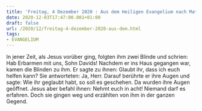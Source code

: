 ```yaml
---
title: 'Freitag, 4 Dezember 2020 : Aus dem Heiligen Evangelium nach Matthäus - Mt 9,27-31.'
date: 2020-12-03T17:47:00.001+01:00
draft: false
url: /2020/12/freitag-4-dezember-2020-aus-dem.html
tags: 
- EVANGELIUM
---
```


In jener Zeit, als Jesus vorüber ging, folgten ihm zwei Blinde und schrien: Hab Erbarmen mit uns, Sohn Davids! Nachdem er ins Haus gegangen war, kamen die Blinden zu ihm. Er sagte zu ihnen: Glaubt ihr, dass ich euch helfen kann? Sie antworteten: Ja, Herr. Darauf berührte er ihre Augen und sagte: Wie ihr geglaubt habt, so soll es geschehen. Da wurden ihre Augen geöffnet. Jesus aber befahl ihnen: Nehmt euch in acht! Niemand darf es erfahren. Doch sie gingen weg und erzählten von ihm in der ganzen Gegend.